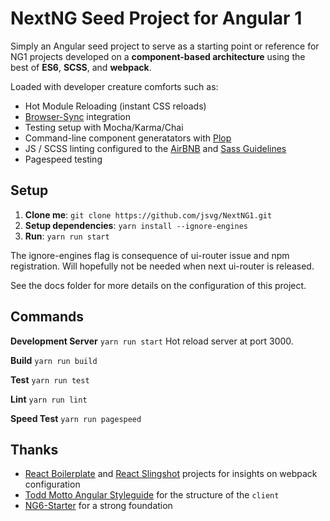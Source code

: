 # NextNG Seed Project for Angular 1
Simply an Angular seed project to serve as a starting point or reference for NG1 projects developed on a **component-based architecture** using the best of **ES6**, **SCSS**, and **webpack**.

Loaded with developer creature comforts such as:
* Hot Module Reloading (instant CSS reloads)
* [Browser-Sync](browsersync.io) integration
* Testing setup with Mocha/Karma/Chai
* Command-line component generatators with [Plop](https://github.com/amwmedia/plop)
* JS / SCSS linting configured to the [AirBNB](https://www.npmjs.com/package/eslint-config-airbnb-base) and [Sass Guidelines](https://sass-guidelin.es/)
* Pagespeed testing

## Setup
1. **Clone me**: `git clone https://github.com/jsvg/NextNG1.git`
2. **Setup dependencies**: `yarn install --ignore-engines`
3. **Run**: `yarn run start`

The ignore-engines flag is consequence of ui-router issue and npm registration. Will hopefully not be needed when next ui-router is released.

See the docs folder for more details on the configuration of this project.

## Commands
**Development Server**
`yarn run start`
Hot reload server at port 3000.

**Build**
`yarn run build`

**Test**
`yarn run test`

**Lint**
`yarn run lint`

**Speed Test**
`yarn run pagespeed`

## Thanks
* [React Boilerplate](https://github.com/mxstbr/react-boilerplate) and [React Slingshot](https://github.com/coryhouse/react-slingshot) projects for insights on webpack configuration
* [Todd Motto Angular Styleguide](https://github.com/toddmotto/angular-styleguide) for the structure of the `client`
* [NG6-Starter](https://github.com/AngularClass/NG6-starter) for a strong foundation
